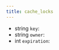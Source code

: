 ```yaml
---
title: cache_locks  
---
```


- <span class="type">string</span>  <span class="v-identifier">`key`</span>:
- <span class="type">string</span>  <span class="v-identifier">`owner`</span>:
- <span class="type">int</span>  <span class="v-identifier">`expiration`</span>:
